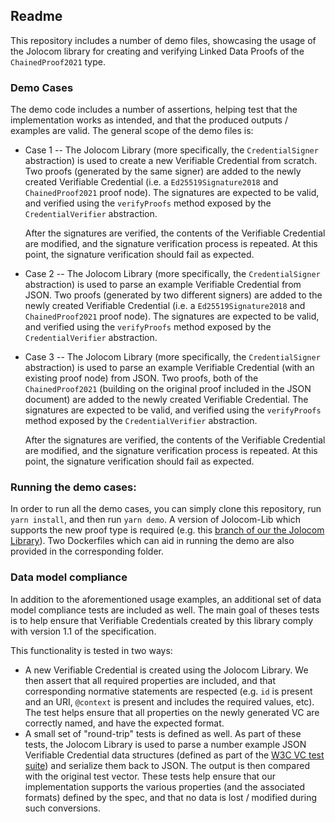 ## Readme

This repository includes a number of demo files, showcasing the usage of the Jolocom library for creating and verifying Linked Data Proofs of the `ChainedProof2021` type.

### Demo Cases
The demo code includes a number of assertions, helping test that the implementation works as intended, and that the produced outputs / examples are valid. The general scope of the demo files is:
- Case 1 -- The Jolocom Library (more specifically, the `CredentialSigner` abstraction) is used to create a new Verifiable Credential from scratch. Two proofs (generated by the same signer) are added to the newly created Verifiable Credential (i.e. a `Ed25519Signature2018` and `ChainedProof2021` proof node). The signatures are expected to be valid, and verified using the `verifyProofs` method exposed by the `CredentialVerifier` abstraction.

    After the signatures are verified, the contents of the Verifiable Credential are modified, and the signature verification process is repeated. At this point, the signature verification should fail as expected.

- Case 2 -- The Jolocom Library (more specifically, the `CredentialSigner` abstraction) is used to parse an example Verifiable Credential from JSON. Two proofs (generated by two different signers) are added to the newly created Verifiable Credential (i.e. a `Ed25519Signature2018` and `ChainedProof2021` proof node). The signatures are expected to be valid, and verified using the `verifyProofs` method exposed by the `CredentialVerifier` abstraction.

- Case 3 -- The Jolocom Library (more specifically, the `CredentialSigner` abstraction) is used to parse an example Verifiable Credential (with an existing proof node) from JSON. Two proofs, both of the `ChainedProof2021` (building on the original proof included in the JSON document) are added to the newly created Verifiable Credential. The signatures are expected to be valid, and verified using the `verifyProofs` method exposed by the `CredentialVerifier` abstraction.

    After the signatures are verified, the contents of the Verifiable Credential are modified, and the signature verification process is repeated. At this point, the signature verification should fail as expected.

### Running the demo cases:

In order to run all the demo cases, you can simply clone this repository, run `yarn install`, and then run `yarn demo`. A version of Jolocom-Lib which supports the new proof type is required (e.g. this [branch of our the Jolocom Library](https://github.com/jolocom/jolocom-lib/tree/feat/chained_proof)). Two Dockerfiles which can aid in running the demo are also provided in the corresponding folder.

### Data model compliance

In addition to the aforementioned usage examples, an additional set of data model compliance tests are included as well. The main goal of theses tests is to help ensure that Verifiable Credentials created by this library comply with version 1.1 of the specification.

This functionality is tested in two ways:
- A new Verifiable Credential is created using the Jolocom Library. We then assert that all required properties are included, and that corresponding normative statements are respected (e.g. `id` is present and an URI, `@context` is present and includes the required values, etc).
The test helps ensure that all properties on the newly generated VC are correctly named, and have the expected format.
- A small set of "round-trip" tests is defined as well. As part of these tests, the Jolocom Library is used to parse a number example JSON Verifiable Credential data structures (defined as part of the [W3C VC test suite](https://github.com/w3c/vc-test-suite/tree/gh-pages/test/vc-data-model-1.0/input)) and serialize them back to JSON. The output is then compared with the original test vector. These tests help ensure that our implementation supports the various properties (and the associated formats) defined by the spec, and that no data is lost / modified during such conversions.